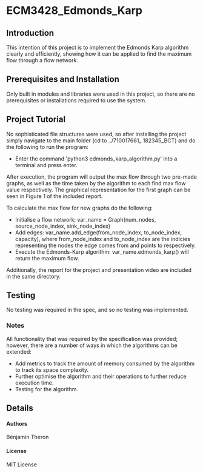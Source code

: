 # ECM3428_Edmonds_Karp

## Introduction
This intention of this project is to implement the Edmonds Karp algorithm clearly and efficiently, showing how
it can be applied to find the maximum flow through a flow network.

## Prerequisites and Installation
Only built in modules and libraries were used in this project, so there are no prerequisites or installations
required to use the system.

## Project Tutorial
No sophisticated file structures were used, so after installing the project simply navigate to the main folder
(cd to ../710017661_ 182345_BCT) and do the following to run the program:

  - Enter the command 'python3 edmonds_karp_algorithm.py' into a terminal and press enter.

After execution, the program will output the max flow through two pre-made graphs, as well as the time taken
by the algorithm to each find max flow value respectively. The graphical representation for the first graph can be
seen in Figure 1 of the included report.

To calculate the max flow for new graphs do the following:

  - Initialise a flow network: var_name = Graph(num_nodes, source_node_index, sink_node_index)
  - Add edges: var_name.add_edge(from_node_index, to_node_index, capacity), where from_node_index and to_node_index
    are the indicies representing the nodes the edge comes from and points to respectively.
  - Execute the Edmonds-Karp algorithm: var_name.edmonds_karp() will return the maximum flow.

Additionally, the report for the project and presentation video are included in the same directory.

## Testing
No testing was required in the spec, and so no testing was implemented.

### Notes
All functionality that was required by the specification was provided; however, there are a number of ways
in which the algorithms can be extended:

  - Add metrics to track the amount of memory consumed by the algorithm to track its space complexity.
  - Further optimise the algorithm and their operations to further reduce execution time.
  - Testing for the algorithm.

## Details

#### Authors
Benjamin Theron

#### License
MIT License
